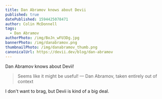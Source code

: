 ```yaml
---
title: Dan Abramov knows about Devii
published: true
datePublished: 1594425078471
author: Colin McDonnell
tags:
  - Dan Abramov
authorPhoto: /img/BoJn_wFU3Dg.jpg
bannerPhoto: /img/danabramov.png
thumbnailPhoto: /img/danabramov_thumb.png
canonicalUrl: https://devii.dev/blog/dan-abramov
---
```


Dan Abramov knows about Devii!

> Seems like it might be useful!
> — Dan Abramov, taken entirely out of context

I don't want to brag, but Devii is kind of a big deal.
